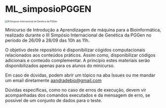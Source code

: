 # ML_simposioPGGEN

<img src="https://images.even3.com.br/6Nqsm_pEr16_zBk8JlWllyQTGPY=/1100x440/smart/even3.blob.core.windows.net/banner/24a27deoutubrode20221.5a8614a5ed82427a9fc7.png" alt="III Simpósio Internacional de Genética da PGGen" style="zoom:50%;" />

Minicurso de Introdução a Aprendizagem de máquina para a Bioinformática, realizado durante o III Simpósio Internacional de Genética da PGGen no período de 26/09 a 28/09 das 10h as 11h.

O objetivo deste repositório é disponibilizar cógidos computacionais relacionados aos conteúdos práticos. Assim como, disponibilizar códigos adicionais e conteúdo complementar.
A princípio estes materiais serão disponibilizados apenas para os alunos do minicurso. 

Em caso de dúvidas, podem abrir um tópico na aba Issues ou me mandar um email diretamente aandradebio@gmail.com

Dúvidas específicas, como no caso de erros de execução, devem vir acompanhadas dos comandos executados e da mensagem de erro, se possível de um conjunto de dados para o teste.

